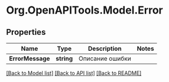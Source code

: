 # Org.OpenAPITools.Model.Error

## Properties

Name | Type | Description | Notes
------------ | ------------- | ------------- | -------------
**ErrorMessage** | **string** | Описание ошибки | 

[[Back to Model list]](../README.md#documentation-for-models) [[Back to API list]](../README.md#documentation-for-api-endpoints) [[Back to README]](../README.md)

